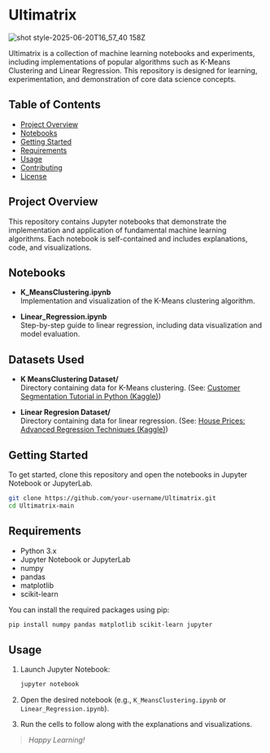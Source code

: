 # Ultimatrix


![shot style-2025-06-20T16_57_40 158Z](https://github.com/user-attachments/assets/89519cea-d333-4099-b919-9b948cbdfc7d)




Ultimatrix is a collection of machine learning notebooks and experiments, including implementations of popular algorithms such as K-Means Clustering and Linear Regression. This repository is designed for learning, experimentation, and demonstration of core data science concepts.

## Table of Contents

- [Project Overview](#project-overview)
- [Notebooks](#notebooks)
- [Getting Started](#getting-started)
- [Requirements](#requirements)
- [Usage](#usage)
- [Contributing](#contributing)
- [License](#license)

## Project Overview

This repository contains Jupyter notebooks that demonstrate the implementation and application of fundamental machine learning algorithms. Each notebook is self-contained and includes explanations, code, and visualizations.

## Notebooks

- **K_MeansClustering.ipynb**  
  Implementation and visualization of the K-Means clustering algorithm.

- **Linear_Regression.ipynb**  
  Step-by-step guide to linear regression, including data visualization and model evaluation.

## Datasets Used

- **K MeansClustering Dataset/**  
  Directory containing data for K-Means clustering. (See: [Customer Segmentation Tutorial in Python (Kaggle)](https://www.kaggle.com/datasets/vjchoudhary7/customer-segmentation-tutorial-in-python))

- **Linear Regresion Dataset/**  
  Directory containing data for linear regression. (See: [House Prices: Advanced Regression Techniques (Kaggle)](https://www.kaggle.com/c/house-prices-advanced-regression-techniques/data))

## Getting Started

To get started, clone this repository and open the notebooks in Jupyter Notebook or JupyterLab.

```bash
git clone https://github.com/your-username/Ultimatrix.git
cd Ultimatrix-main
```

## Requirements

- Python 3.x
- Jupyter Notebook or JupyterLab
- numpy
- pandas
- matplotlib
- scikit-learn

You can install the required packages using pip:

```bash
pip install numpy pandas matplotlib scikit-learn jupyter
```

## Usage

1. Launch Jupyter Notebook:

    ```bash
    jupyter notebook
    ```

2. Open the desired notebook (e.g., `K_MeansClustering.ipynb` or `Linear_Regression.ipynb`).
3. Run the cells to follow along with the explanations and visualizations.


> *Happy Learning!*
